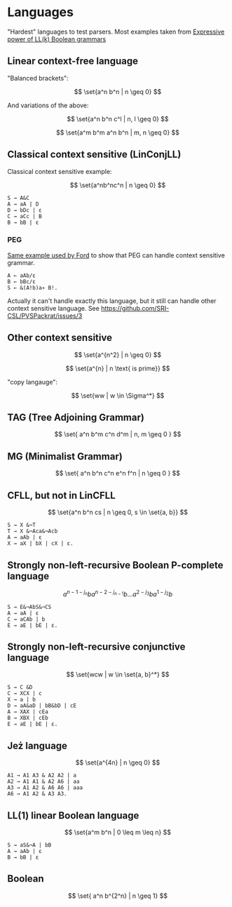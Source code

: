 # Languages

"Hardest" languages to test parsers. Most examples taken from
[Expressive power of LL(k) Boolean grammars](https://www.sciencedirect.com/science/article/pii/S0304397511003951)

## Linear context-free language

"Balanced brackets":

$$
\set{a^n b^n | n \geq 0}
$$

And variations of the above:

$$
\set{a^n b^n c^l | n, l \geq 0}
$$

$$
\set{a^m b^m a^n b^n | m, n \geq 0}
$$

## Classical context sensitive (LinConjLL)

Classical context sensitive example:

$$
\set{a^nb^nc^n | n \geq 0}
$$

```
S → A&C
A → aA | D
D → bDc | ε
C → aCc | B
B → bB | ε
```

### PEG

[Same example used by Ford](https://bford.info/pub/lang/peg.pdf) to show that PEG can handle context sensitive grammar.

```
A ← aAb/ε
B ← bBc/ε
S ← &(A!b)a∗ B!.
```

Actually it can't handle exactly this language, but it still can handle other context sensitive language. See https://github.com/SRI-CSL/PVSPackrat/issues/3


## Other context sensitive

$$
\set{a^{n^2} | n \geq 0}
$$

$$
\set{a^{n} | n \text{ is prime}}
$$

"copy langauge":

$$
\set{ww | w \in \Sigma^*}
$$

## TAG (Tree Adjoining Grammar)

$$
\set{ a^n b^m c^n d^m | n, m \geq 0 }
$$

## MG (Minimalist Grammar)

$$
\set{ a^n b^n c^n e^n f^n | n \geq 0 }
$$

## CFLL, but not in LinCFLL

$$
\set{a^n b^n cs | n \geq 0, s \in \set{a, b}}
$$

```
S → X &¬T
T → X &¬Aca&¬Acb
A → aAb | ε
X → aX | bX | cX | ε.
```

## Strongly non-left-recursive Boolean P-complete language

$$
a^{n−1−j_n} b a^{n−2−j_{n−1}} b \ldots a^{2−j_3} b a^{1−j_2} b
$$

```
S → E&¬AbS&¬CS
A → aA | ε
C → aCAb | b
E → aE | bE | ε.
```

## Strongly non-left-recursive conjunctive language

$$
\set{wcw |  w \in \set{a, b}^*}
$$

```
S → C &D
C → XCX | c
X → a | b
D → aA&aD | bB&bD | cE
A → XAX | cEa
B → XBX | cEb
E → aE | bE | ε.
```

## Jeż language

$$
\set{a^{4n} | n \geq 0}
$$

```
A1 → A1 A3 & A2 A2 | a
A2 → A1 A1 & A2 A6 | aa
A3 → A1 A2 & A6 A6 | aaa
A6 → A1 A2 & A3 A3.
```

## LL(1) linear Boolean language

$$
\set{a^m b^n | 0 \leq m \leq n}
$$

```
S → aS&¬A | bB
A → aAb | ε
B → bB | ε
```

## Boolean

$$
\set{ a^n b^{2^n} | n \geq 1}
$$
